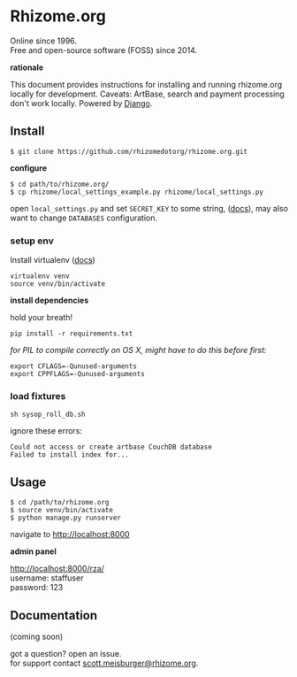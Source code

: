 # Rhizome.org

Online since 1996.    
Free and open-source software (FOSS) since 2014.

**rationale**

This document provides instructions for installing and running rhizome.org locally for development. Caveats: ArtBase, search and payment processing don't work locally. Powered by [Django](https://www.djangoproject.com/).

## Install

```
$ git clone https://github.com/rhizomedotorg/rhizome.org.git
```

**configure**

```
$ cd path/to/rhizome.org/
$ cp rhizome/local_settings_example.py rhizome/local_settings.py
```

open `local_settings.py` and set `SECRET_KEY` to some string, ([docs](https://docs.djangoproject.com/en/dev/ref/settings/#std:setting-SECRET_KEY)), may also want to change `DATABASES` configuration.

### setup env

Install virtualenv ([docs](http://www.virtualenv.org/en/latest/virtualenv.html#installation))

```
virtualenv venv
source venv/bin/activate
```

**install dependencies**

hold your breath!

```
pip install -r requirements.txt
```

*for PIL to compile correctly on OS X, might have to do this before first:*

```
export CFLAGS=-Qunused-arguments
export CPPFLAGS=-Qunused-arguments
```

### load fixtures

```
sh sysop_roll_db.sh
```

ignore these errors:

`Could not access or create artbase CouchDB database`    
`Failed to install index for...`

## Usage

```
$ cd /path/to/rhizome.org
$ source venv/bin/activate
$ python manage.py runserver
```

navigate to [http://localhost:8000](localhost:8000)

**admin panel**

[http://localhost:8000/rza/](localhost:8000/rza/)    
username: staffuser    
password: 123

## Documentation

(coming soon)

got a question? open an issue.    
for support contact scott.meisburger@rhizome.org.
